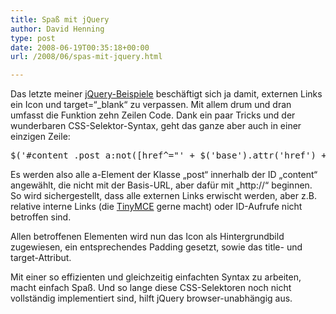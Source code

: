 ```yaml
---
title: Spaß mit jQuery
author: David Henning
type: post
date: 2008-06-19T00:35:18+00:00
url: /2008/06/spas-mit-jquery.html

---
```

Das letzte meiner [jQuery-Beispiele][1] beschäftigt sich ja damit, externen Links ein Icon und target=&#8220;_blank&#8220; zu verpassen. Mit allem drum und dran umfasst die Funktion zehn Zeilen Code. Dank ein paar Tricks und der wunderbaren CSS-Selektor-Syntax, geht das ganze aber auch in einer einzigen Zeile:

<pre name="code" class="js">$('#content .post a:not([href^="' + $('base').attr('href') + '"])[href^="http://"]').css('background', 'url(' + templateURL + 'img/shape_move_forwards.png) no-repeat right 1px').css('padding-right', '20px').attr('title', 'Externer Link').attr('target', '_blank');</pre>

Es werden also alle a-Element der Klasse &#8222;post&#8220; innerhalb der ID &#8222;content&#8220; angewählt, die nicht mit der Basis-URL, aber dafür mit &#8222;http://&#8220; beginnen. So wird sichergestellt, dass alle externen Links erwischt werden, aber z.B. relative interne Links (die [TinyMCE][2] gerne macht) oder ID-Aufrufe nicht betroffen sind.

Allen betroffenen Elementen wird nun das Icon als Hintergrundbild zugewiesen, ein entsprechendes Padding gesetzt, sowie das title- und target-Attribut.

Mit einer so effizienten und gleichzeitig einfachten Syntax zu arbeiten, macht einfach Spaß. Und so lange diese CSS-Selektoren noch nicht vollständig implementiert sind, hilft jQuery browser-unabhängig aus.

 [1]: 2008/06/jquery-beispiele.html
 [2]: http://tinymce.moxiecode.com/
